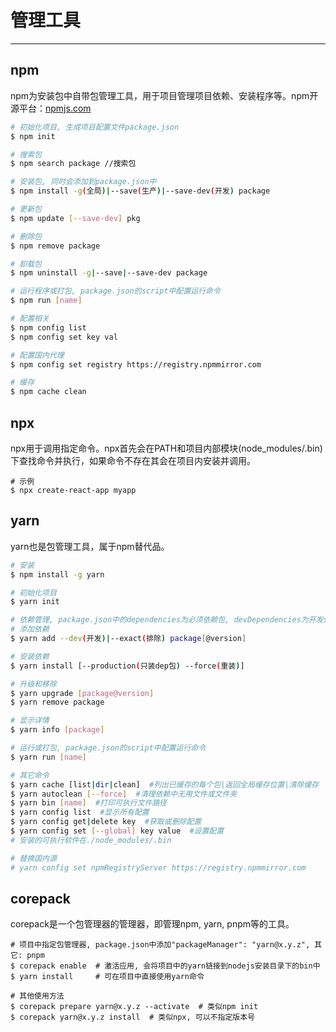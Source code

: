 # 管理工具
---

## npm

npm为安装包中自带包管理工具，用于项目管理项目依赖、安装程序等。npm开源平台：[npmjs.com](https://www.npmjs.com/)

```bash
# 初始化项目, 生成项目配置文件package.json
$ npm init

# 搜索包
$ npm search package //搜索包

# 安装包, 同时会添加到package.json中
$ npm install -g(全局)|--save(生产)|--save-dev(开发) package

# 更新包
$ npm update [--save-dev] pkg

# 删除包
$ npm remove package

# 卸载包
$ npm uninstall -g|--save|--save-dev package

# 运行程序或打包, package.json的script中配置运行命令
$ npm run [name]

# 配置相关
$ npm config list
$ npm config set key val

# 配置国内代理
$ npm config set registry https://registry.npmmirror.com

# 缓存
$ npm cache clean
```

## npx

npx用于调用指定命令。npx首先会在PATH和项目内部模块(node_modules/.bin)下查找命令并执行，如果命令不存在其会在项目内安装并调用。

```shell
# 示例
$ npx create-react-app myapp
```

## yarn

yarn也是包管理工具，属于npm替代品。

```bash
# 安装
$ npm install -g yarn

# 初始化项目
$ yarn init

# 依赖管理, package.json中的dependencies为必须依赖包, devDependencies为开发依赖包
# 添加依赖
$ yarn add --dev(开发)|--exact(排除) package[@version]

# 安装依赖
$ yarn install [--production(只装dep包) --force(重装)]

# 升级和移除
$ yarn upgrade [package@version]
$ yarn remove package

# 显示详情
$ yarn info [package]

# 运行或打包, package.json的script中配置运行命令
$ yarn run [name]

# 其它命令
$ yarn cache [list|dir|clean]  #列出已缓存的每个包|返回全局缓存位置|清除缓存
$ yarn autoclean [--force]  #清理依赖中无用文件或文件夹
$ yarn bin [name]  #打印可执行文件路径
$ yarn config list  #显示所有配置
$ yarn config get|delete key  #获取或删除配置
$ yarn config set [--global] key value  #设置配置
# 安装的可执行软件在./node_modules/.bin

# 替换国内源
# yarn config set npmRegistryServer https://registry.npmmirror.com
```

## corepack

corepack是一个包管理器的管理器，即管理npm, yarn, pnpm等的工具。

```shell
# 项目中指定包管理器, package.json中添加"packageManager": "yarn@x.y.z", 其它: pnpm
$ corepack enable  # 激活应用, 会将项目中的yarn链接到nodejs安装目录下的bin中
$ yarn install     # 可在项目中直接使用yarn命令

# 其他使用方法
$ corepack prepare yarn@x.y.z --activate  # 类似npm init
$ corepack yarn@x.y.z install  # 类似npx, 可以不指定版本号
```
